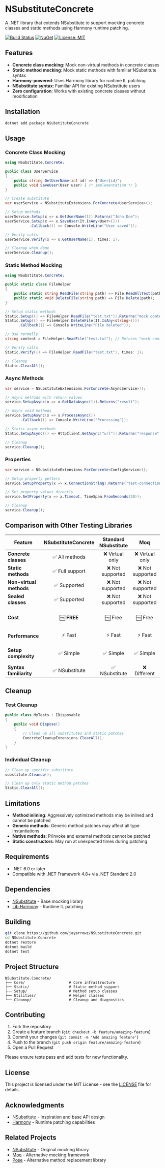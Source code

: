 # NSubstituteConcrete

A .NET library that extends NSubstitute to support mocking concrete classes and static methods using Harmony runtime patching.

[![Build Status](https://github.com/jayarrowz/NSubstituteConcrete/workflows/CI/badge.svg)](https://github.com/jayarrowz/NSubstituteConcrete/actions)
[![NuGet](https://img.shields.io/nuget/v/NSubstituteConcrete.svg)](https://www.nuget.org/packages/NSubstituteConcrete)
[![License: MIT](https://img.shields.io/badge/License-MIT-yellow.svg)](https://opensource.org/licenses/MIT)

## Features

- **Concrete class mocking**: Mock non-virtual methods in concrete classes
- **Static method mocking**: Mock static methods with familiar NSubstitute syntax
- **Harmony-powered**: Uses Harmony library for runtime IL patching
- **NSubstitute syntax**: Familiar API for existing NSubstitute users
- **Zero configuration**: Works with existing concrete classes without modification

## Installation

```bash
dotnet add package NSubstituteConcrete
```

## Usage

### Concrete Class Mocking

```csharp
using NSubstitute.Concrete;

public class UserService
{
    public string GetUserName(int id) => $"User{id}";
    public void SaveUser(User user) { /* implementation */ }
}

// Create substitute
var userService = NSubstituteExtensions.ForConcrete<UserService>();

// Setup methods
userService.Setup(x => x.GetUserName(1)).Returns("John Doe");
userService.Setup(x => x.SaveUser(It.IsAny<User>()))
           .Callback(() => Console.WriteLine("User saved"));

// Verify calls
userService.Verify(x => x.GetUserName(1), times: 1);

// Cleanup when done
userService.Cleanup();
```

### Static Method Mocking

```csharp
using NSubstitute.Concrete;

public static class FileHelper
{
    public static string ReadFile(string path) => File.ReadAllText(path);
    public static void DeleteFile(string path) => File.Delete(path);
}

// Setup static methods
Static.Setup(() => FileHelper.ReadFile("test.txt")).Returns("mock content");
Static.Setup(() => FileHelper.DeleteFile(It.IsAny<string>()))
      .Callback(() => Console.WriteLine("File deleted"));

// Use normally
string content = FileHelper.ReadFile("test.txt"); // Returns "mock content"

// Verify calls
Static.Verify(() => FileHelper.ReadFile("test.txt"), times: 1);

// Cleanup
Static.ClearAll();
```

### Async Methods

```csharp
var service = NSubstituteExtensions.ForConcrete<AsyncService>();

// Async methods with return values
service.SetupAsync(x => x.GetDataAsync(1)).Returns("result");

// Async void methods  
service.SetupAsync(x => x.ProcessAsync())
       .Callback(() => Console.WriteLine("Processing"));

// Static async methods
Static.SetupAsync(() => HttpClient.GetAsync("url")).Returns("response");

// Cleanup
service.Cleanup();
```

### Properties

```csharp
var service = NSubstituteExtensions.ForConcrete<ConfigService>();

// Setup property getters
service.SetupProperty(x => x.ConnectionString).Returns("test-connection");

// Set property values directly
service.SetProperty(x => x.Timeout, TimeSpan.FromSeconds(30));

// Cleanup
service.Cleanup();
```

## Comparison with Other Testing Libraries

| Feature | NSubstituteConcrete | Standard NSubstitute | Moq | TypeMock Isolator | Microsoft Fakes |
|---------|:-------------------:|:-------------------:|:---:|:----------------:|:---------------:|
| **Concrete classes** | ✅ All methods | ❌ Virtual only | ❌ Virtual only | ✅ All methods | ✅ All methods |
| **Static methods** | ✅ Full support | ❌ Not supported | ❌ Not supported | ✅ Full support | ✅ Full support |
| **Non-virtual methods** | ✅ Supported | ❌ Not supported | ❌ Not supported | ✅ Supported | ✅ Supported |
| **Sealed classes** | ✅ Supported | ❌ Not supported | ❌ Not supported | ✅ Supported | ✅ Supported |
| **Cost** | 🆓 **FREE** | 🆓 Free | 🆓 Free | 💰 ~$1,000+/license | 💰 VS Enterprise required |
| **Performance** | ⚡ Fast | ⚡ Fast | ⚡ Fast | ⚠️ Slower (profiler) | ⚠️ Slower (shims) |
| **Setup complexity** | ✅ Simple | ✅ Simple | ✅ Simple | ⚠️ Complex setup | ⚠️ Complex setup |
| **Syntax familiarity** | ✅ NSubstitute | ✅ NSubstitute | ❌ Different | ❌ Different | ❌ Different |

## Cleanup

### Test Cleanup
```csharp
public class MyTests : IDisposable
{
    public void Dispose()
    {
        // Clean up all substitutes and static patches
        ConcreteCleanupExtensions.ClearAll();
    }
}
```

### Individual Cleanup
```csharp
// Clean up specific substitute
substitute.Cleanup();

// Clean up only static method patches
Static.ClearAll();
```

## Limitations

- **Method inlining**: Aggressively optimized methods may be inlined and cannot be patched
- **Generic methods**: Generic method patches may affect all type instantiations
- **Native methods**: P/Invoke and external methods cannot be patched
- **Static constructors**: May run at unexpected times during patching

## Requirements

- .NET 6.0 or later
- Compatible with .NET Framework 4.8+ via .NET Standard 2.0

## Dependencies

- [NSubstitute](https://github.com/nsubstitute/NSubstitute) - Base mocking library
- [Lib.Harmony](https://github.com/pardeike/Harmony) - Runtime IL patching

## Building

```bash
git clone https://github.com/jayarrowz/NSubstituteConcrete.git
cd NSubstitute.Concrete
dotnet restore
dotnet build
dotnet test
```

## Project Structure

```
NSubstitute.Concrete/
├── Core/                    # Core infrastructure
├── Static/                  # Static method support  
├── Setup/                   # Method setup classes
├── Utilities/               # Helper classes
└── Cleanup/                 # Cleanup and diagnostics
```

## Contributing

1. Fork the repository
2. Create a feature branch (`git checkout -b feature/amazing-feature`)
3. Commit your changes (`git commit -m 'Add amazing feature'`)
4. Push to the branch (`git push origin feature/amazing-feature`)
5. Open a Pull Request

Please ensure tests pass and add tests for new functionality.

## License

This project is licensed under the MIT License - see the [LICENSE](LICENSE) file for details.

## Acknowledgments

- [NSubstitute](https://nsubstitute.github.io/) - Inspiration and base API design
- [Harmony](https://github.com/pardeike/Harmony) - Runtime patching capabilities

## Related Projects

- [NSubstitute](https://github.com/nsubstitute/NSubstitute) - Original mocking library
- [Moq](https://github.com/moq/moq4) - Alternative mocking framework
- [Pose](https://github.com/tonerdo/pose) - Alternative method replacement library
